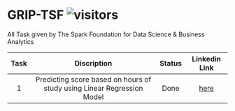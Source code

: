 # GRIP-TSF ![visitors](https://visitor-badge.laobi.icu/badge?page_id=https://github.com/AshwinSolanki76/GRIP-TSF)
All Task given by The Spark Foundation for Data Science &amp; Business Analytics

|Task|Discription|Status|Linkedin Link|
|:-----:|:----:|:---:|:---:|
|1|Predicting score based on hours of study using Linear Regression Model|Done|[here](https://www.linkedin.com/posts/ashwinsolanki99_datascience-intern-github-activity-6764029013376794624-u6Q7)|
